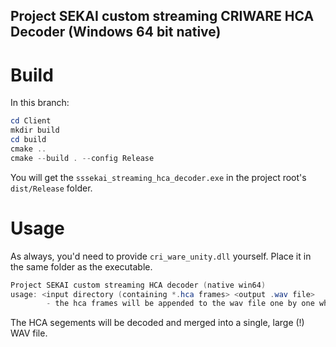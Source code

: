 Project SEKAI custom streaming CRIWARE HCA Decoder (Windows 64 bit native)
---
# Build
In this branch:
```powershell
cd Client
mkdir build
cd build
cmake ..
cmake --build . --config Release
```
You will get the `sssekai_streaming_hca_decoder.exe` in the project root's `dist/Release` folder.

# Usage
As always, you'd need to provide `cri_ware_unity.dll` yourself. Place it in the same folder as the executable.

```powershell
Project SEKAI custom streaming HCA decoder (native win64)
usage: <input directory (containing *.hca frames> <output .wav file>
        - the hca frames will be appended to the wav file one by one whilst being lexicographically sorted by their filenames
```

The HCA segements will be decoded and merged into a single, large (!) WAV file.
